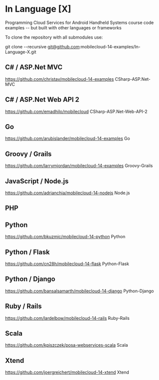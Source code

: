 In Language [X]
========

Programming Cloud Services for Android Handheld Systems course code examples -- but built with other languages or frameworks

To clone the repository with all submodules use:

git clone --recursive git@github.com:mobilecloud-14-examples/In-Language-X.git


C# / ASP.Net MVC
----------------
https://github.com/christav/mobilecloud-14-examples CSharp-ASP.Net-MVC

C# / ASP.Net Web API 2
----------------------
https://github.com/emadhilo/mobilecloud CSharp-ASP.Net-Web-API-2

Go
--
https://github.com/arubislander/mobilecloud-14-examples Go

Groovy / Grails
---------------
https://github.com/larrymjordan/mobilecloud-14-examples Groovy-Grails

JavaScript / Node.js
----
https://github.com/adrianchia/mobilecloud-14-nodejs Node.js

PHP
---

Python
------
https://github.com/bkuzmic/mobilecloud-14-python Python

Python / Flask
--------------
https://github.com/cn28h/mobilecloud-14-flask Python-Flask

Python / Django
-------------
https://github.com/bansalsamarth/mobilecloud-14-django Python-Django

Ruby / Rails
----------
https://github.com/lardelbow/mobilecloud-14-rails Ruby-Rails

Scala
-----
https://github.com/kpiszczek/posa-webservices-scala Scala

Xtend
-----
https://github.com/joergreichert/mobilecloud-14-xtend Xtend
